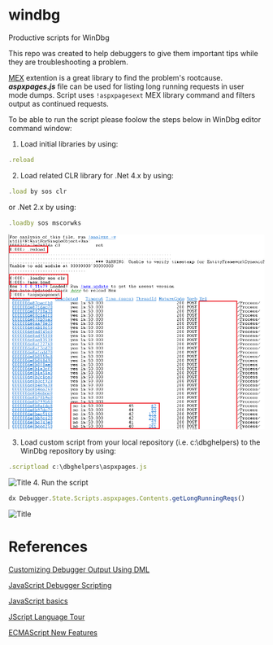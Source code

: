 # windbg
Productive scripts for WinDbg

This repo was created to help debuggers to give them important tips while they are troubleshooting a problem.

[MEX](https://www.microsoft.com/en-us/download/details.aspx?id=53304) extention is a great library to find the problem's rootcause.
***aspxpages.js*** file can be used for listing long running requests in user mode dumps.
Script uses `!aspxpagesext` MEX library command and filters output as continued requests.

To be able to run the script please foolow the steps below in WinDbg editor command window:

1. Load initial libraries by using:
```js
.reload
```
2. Load related CLR library for .Net 4.x by using: 
```js
.load by sos clr
```
or .Net 2.x by using:
```js
.loadby sos mscorwks
```
![Title](./WinDbg/aspxpages-01.png)

3. Load custom script from your local repository (i.e. c:\dbghelpers) to the WinDbg repository by using:
```js
.scriptload c:\dbghelpers\aspxpages.js
```
![Title](https://github.com/ustabar/windbg/tree/main/WinDbg/aspxpages-02.png)
4. Run the script
```js
dx Debugger.State.Scripts.aspxpages.Contents.getLongRunningReqs()
```
![Title](https://github.com/ustabar/windbg/tree/main/WinDbg/aspxpages-03.png)
# References

[Customizing Debugger Output Using DML](https://docs.microsoft.com/en-us/windows-hardware/drivers/debugger/customizing-debugger-output-using-dml)

[JavaScript Debugger Scripting](https://docs.microsoft.com/en-us/windows-hardware/drivers/debugger/javascript-debugger-scripting)

[JavaScript basics](https://developer.mozilla.org/en-US/docs/Learn/Getting_started_with_the_web/JavaScript_basics)

[JScript Language Tour](https://docs.microsoft.com/en-us/previous-versions/visualstudio/visual-studio-2010/t895bwkh(v=vs.100))

[ECMAScript New Features](http://es6-features.org/)
